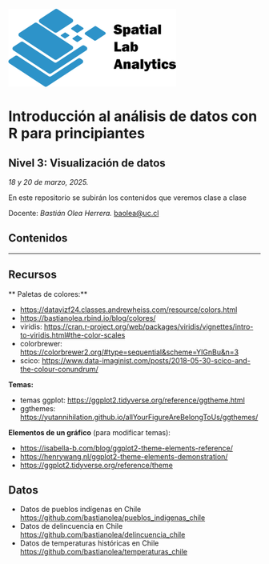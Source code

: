 [![](logo_spatialLab.png)](https://spatiallab.cl)

# Introducción al análisis de datos con R para principiantes
## Nivel 3: Visualización de datos

_18 y 20 de marzo, 2025._

En este repositorio se subirán los contenidos que veremos clase a clase

Docente: _Bastián Olea Herrera._ baolea@uc.cl


## Contenidos


----

## Recursos

** Paletas de colores:**
- https://datavizf24.classes.andrewheiss.com/resource/colors.html 
- https://bastianolea.rbind.io/blog/colores/
- viridis: https://cran.r-project.org/web/packages/viridis/vignettes/intro-to-viridis.html#the-color-scales
- colorbrewer: https://colorbrewer2.org/#type=sequential&scheme=YlGnBu&n=3
- scico: https://www.data-imaginist.com/posts/2018-05-30-scico-and-the-colour-conundrum/ 

**Temas:**
- temas ggplot: https://ggplot2.tidyverse.org/reference/ggtheme.html
- ggthemes: https://yutannihilation.github.io/allYourFigureAreBelongToUs/ggthemes/

**Elementos de un gráfico** (para modificar temas):
* https://isabella-b.com/blog/ggplot2-theme-elements-reference/
* https://henrywang.nl/ggplot2-theme-elements-demonstration/
* https://ggplot2.tidyverse.org/reference/theme


## Datos 
- Datos de pueblos indígenas en Chile https://github.com/bastianolea/pueblos_indigenas_chile
- Datos de delincuencia en Chile https://github.com/bastianolea/delincuencia_chile
- Datos de temperaturas históricas en Chile https://github.com/bastianolea/temperaturas_chile